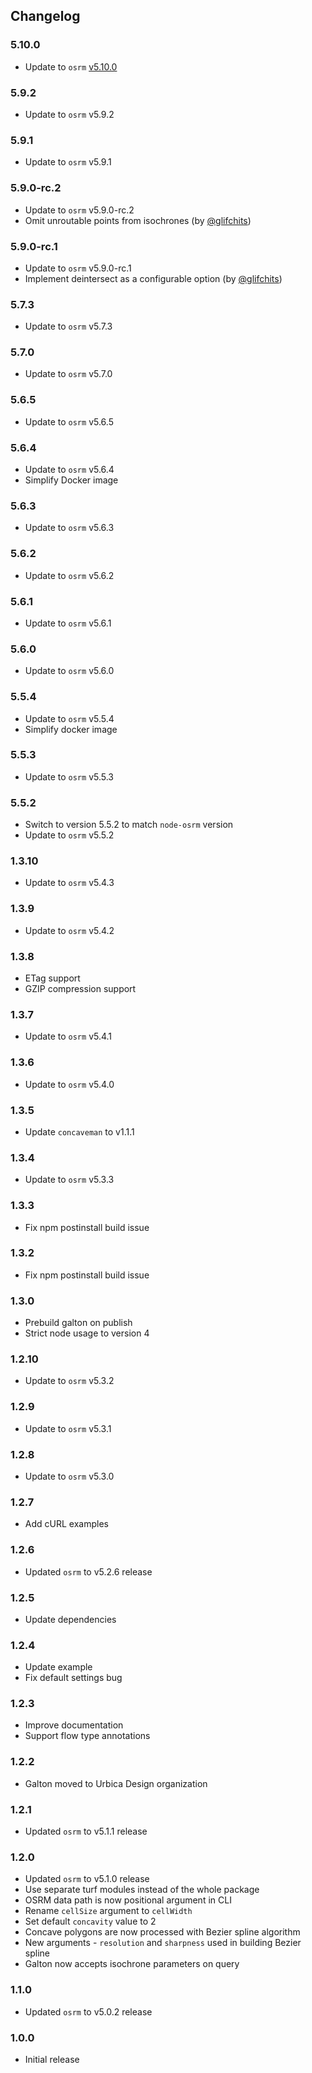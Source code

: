 ## Changelog

### 5.10.0

 - Update to `osrm` [v5.10.0](https://github.com/Project-OSRM/osrm-backend/releases/tag/v5.10.0)

### 5.9.2

 - Update to `osrm` v5.9.2

### 5.9.1

 - Update to `osrm` v5.9.1

### 5.9.0-rc.2

 - Update to `osrm` v5.9.0-rc.2
 - Omit unroutable points from isochrones (by [@glifchits](https://github.com/glifchits))

### 5.9.0-rc.1

 - Update to `osrm` v5.9.0-rc.1
 - Implement deintersect as a configurable option (by [@glifchits](https://github.com/glifchits))

### 5.7.3

 - Update to `osrm` v5.7.3

### 5.7.0

 - Update to `osrm` v5.7.0

### 5.6.5

 - Update to `osrm` v5.6.5

### 5.6.4

 - Update to `osrm` v5.6.4
 - Simplify Docker image

### 5.6.3

 - Update to `osrm` v5.6.3

### 5.6.2

 - Update to `osrm` v5.6.2

### 5.6.1

- Update to `osrm` v5.6.1

### 5.6.0

 - Update to `osrm` v5.6.0

### 5.5.4

 - Update to `osrm` v5.5.4
 - Simplify docker image

### 5.5.3

 - Update to `osrm` v5.5.3

### 5.5.2

 - Switch to version 5.5.2 to match `node-osrm` version
 - Update to `osrm` v5.5.2

### 1.3.10

 - Update to `osrm` v5.4.3

### 1.3.9

 - Update to `osrm` v5.4.2

### 1.3.8

 - ETag support
 - GZIP compression support

### 1.3.7

 - Update to `osrm` v5.4.1

### 1.3.6

 - Update to `osrm` v5.4.0

### 1.3.5

 - Update `concaveman` to v1.1.1

### 1.3.4

 - Update to `osrm` v5.3.3

### 1.3.3

 - Fix npm postinstall build issue

### 1.3.2

 - Fix npm postinstall build issue

### 1.3.0

 - Prebuild galton on publish
 - Strict node usage to version 4

### 1.2.10

 - Update to `osrm` v5.3.2

### 1.2.9

 - Update to `osrm` v5.3.1

### 1.2.8

 - Update to `osrm` v5.3.0

### 1.2.7

 - Add cURL examples

### 1.2.6

 - Updated `osrm` to v5.2.6 release

### 1.2.5

 - Update dependencies

### 1.2.4

 - Update example
 - Fix default settings bug

### 1.2.3

 - Improve documentation
 - Support flow type annotations

### 1.2.2

 - Galton moved to Urbica Design organization

### 1.2.1

 - Updated `osrm` to v5.1.1 release

### 1.2.0

 - Updated `osrm` to v5.1.0 release
 - Use separate turf modules instead of the whole package
 - OSRM data path is now positional argument in CLI
 - Rename `cellSize` argument to `cellWidth`
 - Set default `concavity` value to 2
 - Concave polygons are now processed with Bezier spline algorithm
 - New arguments - `resolution` and `sharpness` used in building Bezier spline
 - Galton now accepts isochrone parameters on query

### 1.1.0

 - Updated `osrm` to v5.0.2 release

### 1.0.0

 - Initial release
